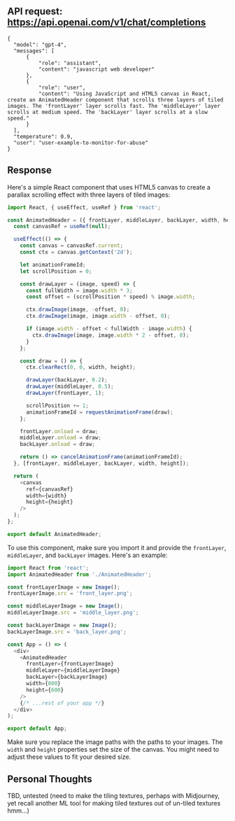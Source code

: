 ## API request: https://api.openai.com/v1/chat/completions

```
{
  "model": "gpt-4",
  "messages": [
      {
          "role": "assistant",
          "content": "javascript web developer"
      },
      {
          "role": "user",
          "content": "Using JavaScript and HTML5 canvas in React, create an AnimatedHeader component that scrolls three layers of tiled images. The 'frontLayer' layer scrolls fast. The 'middleLayer' layer scrolls at medium speed. The 'backLayer' layer scrolls at a slow speed."
      }
  ],
  "temperature": 0.9,
  "user": "user-example-to-monitor-for-abuse"
}
```

## Response

Here's a simple React component that uses HTML5 canvas to create a parallax scrolling effect with three layers of tiled images:

```javascript
import React, { useEffect, useRef } from 'react';

const AnimatedHeader = ({ frontLayer, middleLayer, backLayer, width, height }) => {
  const canvasRef = useRef(null);

  useEffect(() => {
    const canvas = canvasRef.current;
    const ctx = canvas.getContext('2d');

    let animationFrameId;
    let scrollPosition = 0;

    const drawLayer = (image, speed) => {
      const fullWidth = image.width * 3;
      const offset = (scrollPosition * speed) % image.width;

      ctx.drawImage(image, -offset, 0);
      ctx.drawImage(image, image.width - offset, 0);

      if (image.width - offset < fullWidth - image.width) {
        ctx.drawImage(image, image.width * 2 - offset, 0);
      }
    };

    const draw = () => {
      ctx.clearRect(0, 0, width, height);

      drawLayer(backLayer, 0.2);
      drawLayer(middleLayer, 0.5);
      drawLayer(frontLayer, 1);

      scrollPosition += 1;
      animationFrameId = requestAnimationFrame(draw);
    };

    frontLayer.onload = draw;
    middleLayer.onload = draw;
    backLayer.onload = draw;

    return () => cancelAnimationFrame(animationFrameId);
  }, [frontLayer, middleLayer, backLayer, width, height]);

  return (
    <canvas
      ref={canvasRef}
      width={width}
      height={height}
    />
  );
};

export default AnimatedHeader;
```

To use this component, make sure you import it and provide the `frontLayer`, `middleLayer`, and `backLayer` images. Here's an example:

```javascript
import React from 'react';
import AnimatedHeader from './AnimatedHeader';

const frontLayerImage = new Image();
frontLayerImage.src = 'front_layer.png';

const middleLayerImage = new Image();
middleLayerImage.src = 'middle_layer.png';

const backLayerImage = new Image();
backLayerImage.src = 'back_layer.png';

const App = () => (
  <div>
    <AnimatedHeader
      frontLayer={frontLayerImage}
      middleLayer={middleLayerImage}
      backLayer={backLayerImage}
      width={800}
      height={600}
    />
    {/* ...rest of your app */}
  </div>
);

export default App;
```

Make sure you replace the image paths with the paths to your images. The `width` and `height` properties set the size of the canvas. You might need to adjust these values to fit your desired size.

## Personal Thoughts

TBD, untested (need to make the tiling textures, perhaps with Midjourney, yet recall another ML tool for making tiled textures out of un-tiled textures hmm...)